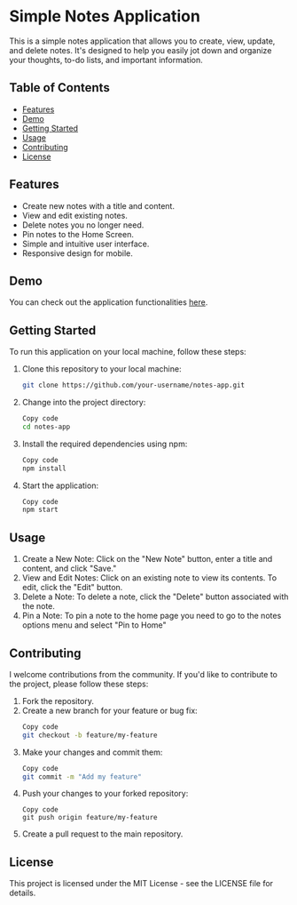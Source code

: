 # Simple Notes Application

This is a simple notes application that allows you to create, view, update, and delete notes. It's designed to help you easily jot down and organize your thoughts, to-do lists, and important information.

## Table of Contents
- [Features](#features)
- [Demo](#demo)
- [Getting Started](#getting-started)
- [Usage](#usage)
- [Contributing](#contributing)
- [License](#license)

## Features

- Create new notes with a title and content.
- View and edit existing notes.
- Delete notes you no longer need.
- Pin notes to the Home Screen.
- Simple and intuitive user interface.
- Responsive design for mobile.

## Demo

You can check out the application functionalities [here](https://youtu.be/0dBZCL17kA8).

## Getting Started

To run this application on your local machine, follow these steps:

1. Clone this repository to your local machine:
   ```bash
   git clone https://github.com/your-username/notes-app.git
2. Change into the project directory:
   ```bash
   Copy code
   cd notes-app
3. Install the required dependencies using npm:
   ```bash
   Copy code
   npm install
4. Start the application:
   ```bash
   Copy code
   npm start

## Usage

1. Create a New Note: Click on the "New Note" button, enter a title and content, and click "Save."
2. View and Edit Notes: Click on an existing note to view its contents. To edit, click the "Edit" button.
3. Delete a Note: To delete a note, click the "Delete" button associated with the note.
4. Pin a Note: To pin a note to the home page you need to go to the notes options menu and select "Pin to Home"
   
## Contributing

I welcome contributions from the community. If you'd like to contribute to the project, please follow these steps:

1. Fork the repository.
2. Create a new branch for your feature or bug fix:
   ```bash
   Copy code
   git checkout -b feature/my-feature
3. Make your changes and commit them:
   ```bash
   Copy code
   git commit -m "Add my feature"
4. Push your changes to your forked repository:
   ```zbash
   Copy code
   git push origin feature/my-feature
5. Create a pull request to the main repository.
## License

This project is licensed under the MIT License - see the LICENSE file for details.
